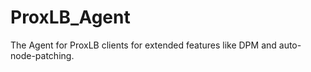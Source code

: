 # ProxLB_Agent
The Agent for ProxLB clients for extended features like DPM and auto-node-patching. 
